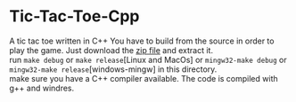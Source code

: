 # Tic-Tac-Toe-Cpp
A tic tac toe written in C++
You have to build from the source in order to play the game.
Just download the [zip file](https://github.com/NrdyBhu1/Tic-Tac-Toe-Cpp/archive/main.zip) and extract it.  
run `make debug` or `make release`[Linux and MacOs] or `mingw32-make debug` or `mingw32-make release`[windows-mingw] in this directory.  
make sure you have a C++ compiler available. The code is compiled with g++ and windres.
